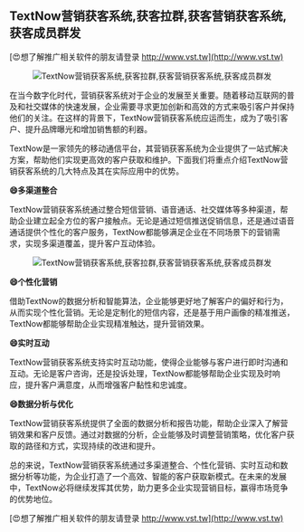 ## **TextNow营销获客系统,获客拉群,获客营销获客系统,获客成员群发**

[😍想了解推广相关软件的朋友请登录 http://www.vst.tw](http://www.vst.tw)

 <center><img src="https://vst.tw/MP4/tuiguang/png/6.png" alt="TextNow营销获客系统,获客拉群,获客营销获客系统,获客成员群发"></center>

在当今数字化时代，营销获客系统对于企业的发展至关重要。随着移动互联网的普及和社交媒体的快速发展，企业需要寻求更加创新和高效的方式来吸引客户并保持他们的关注。在这样的背景下，TextNow营销获客系统应运而生，成为了吸引客户、提升品牌曝光和增加销售额的利器。

TextNow是一家领先的移动通信平台，其营销获客系统为企业提供了一站式解决方案，帮助他们实现更高效的客户获取和维护。下面我们将重点介绍TextNow营销获客系统的几大特点及其在实际应用中的优势。

**😄多渠道整合**

TextNow营销获客系统通过整合短信营销、语音通话、社交媒体等多种渠道，帮助企业建立起全方位的客户接触点。无论是通过短信推送促销信息，还是通过语音通话提供个性化的客户服务，TextNow都能够满足企业在不同场景下的营销需求，实现多渠道覆盖，提升客户互动体验。

 <center><img src="https://vst.tw/MP4/tuiguang/png/8.png" alt="TextNow营销获客系统,获客拉群,获客营销获客系统,获客成员群发"></center>

**😄个性化营销**

借助TextNow的数据分析和智能算法，企业能够更好地了解客户的偏好和行为，从而实现个性化营销。无论是定制化的短信内容，还是基于用户画像的精准推送，TextNow都能够帮助企业实现精准触达，提升营销效果。

**😄实时互动**

TextNow营销获客系统支持实时互动功能，使得企业能够与客户进行即时沟通和互动。无论是客户咨询，还是投诉处理，TextNow都能够帮助企业实现及时响应，提升客户满意度，从而增强客户黏性和忠诚度。

**😄数据分析与优化**

TextNow营销获客系统提供了全面的数据分析和报告功能，帮助企业深入了解营销效果和客户反馈。通过对数据的分析，企业能够及时调整营销策略，优化客户获取的路径和方式，实现持续的改进和提升。

总的来说，TextNow营销获客系统通过多渠道整合、个性化营销、实时互动和数据分析等功能，为企业打造了一个高效、智能的客户获取新模式。在未来的发展中，TextNow必将继续发挥其优势，助力更多企业实现营销目标，赢得市场竞争的优势地位。

[😍想了解推广相关软件的朋友请登录 http://www.vst.tw](http://www.vst.tw)



